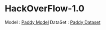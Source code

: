 # HackOverFlow-1.0

Model : [Paddy Model](https://drive.google.com/drive/folders/19J9iaMxra6i9q84K4f7FONPO74Dx1ubb?usp=sharing)
DataSet : [Paddy Dataset](https://www.kaggle.com/competitions/paddy-disease-classification/data)
